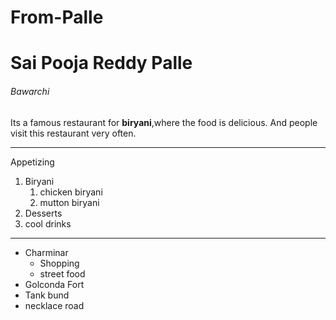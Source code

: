 # From-Palle
# Sai Pooja Reddy Palle
###### Bawarchi 
Its a famous restaurant for **biryani**,where the food is delicious.
And people visit this restaurant very often.

-----
Appetizing
1. Biryani
    1. chicken biryani
    2. mutton biryani
2. Desserts
3. cool drinks

--------
* Charminar
    * Shopping
    * street food
* Golconda Fort
* Tank bund
* necklace road


